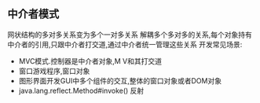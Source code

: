 中介者模式
---
网状结构的多对多关系变为多个一对多关系
解耦多个多对多的关系,每个对象持有中介者的引用,只跟中介者打交道,通过中介者统一管理这些关系
开发常见场景:
- MVC模式.控制器是中介者对象,M V和其打交道
- 窗口游戏程序,窗口对象
- 图形界面开发GUI中多个组件的交互,整体的窗口对象或者DOM对象
- java.lang.reflect.Method#invoke() 反射